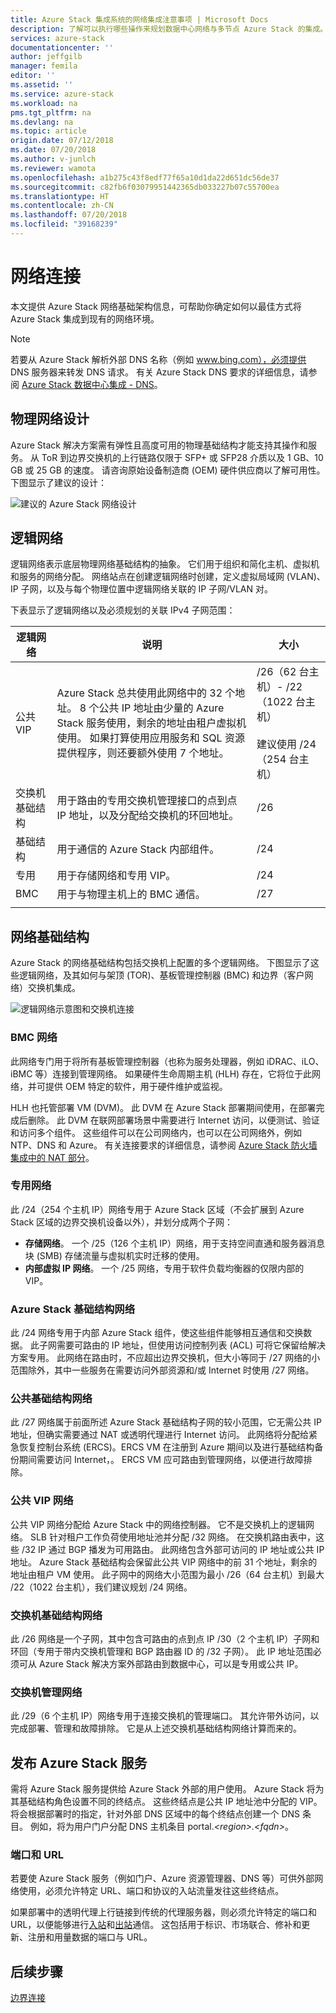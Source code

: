 ```yaml
---
title: Azure Stack 集成系统的网络集成注意事项 | Microsoft Docs
description: 了解可以执行哪些操作来规划数据中心网络与多节点 Azure Stack 的集成。
services: azure-stack
documentationcenter: ''
author: jeffgilb
manager: femila
editor: ''
ms.assetid: ''
ms.service: azure-stack
ms.workload: na
pms.tgt_pltfrm: na
ms.devlang: na
ms.topic: article
origin.date: 07/12/2018
ms.date: 07/20/2018
ms.author: v-junlch
ms.reviewer: wamota
ms.openlocfilehash: a1b275c43f8edf77f65a10d1da22d651dc56de37
ms.sourcegitcommit: c82fb6f03079951442365db033227b07c55700ea
ms.translationtype: HT
ms.contentlocale: zh-CN
ms.lasthandoff: 07/20/2018
ms.locfileid: "39168239"
---
```

# <a name="network-connectivity"></a>网络连接
本文提供 Azure Stack 网络基础架构信息，可帮助你确定如何以最佳方式将 Azure Stack 集成到现有的网络环境。 

> [!NOTE]
> 若要从 Azure Stack 解析外部 DNS 名称（例如 www.bing.com），必须提供 DNS 服务器来转发 DNS 请求。 有关 Azure Stack DNS 要求的详细信息，请参阅 [Azure Stack 数据中心集成 - DNS](azure-stack-integrate-dns.md)。

## <a name="physical-network-design"></a>物理网络设计
Azure Stack 解决方案需有弹性且高度可用的物理基础结构才能支持其操作和服务。 从 ToR 到边界交换机的上行链路仅限于 SFP+ 或 SFP28 介质以及 1 GB、10 GB 或 25 GB 的速度。 请咨询原始设备制造商 (OEM) 硬件供应商以了解可用性。 下图显示了建议的设计：

![建议的 Azure Stack 网络设计](./media/azure-stack-network/recommended-design.png)


## <a name="logical-networks"></a>逻辑网络
逻辑网络表示底层物理网络基础结构的抽象。 它们用于组织和简化主机、虚拟机和服务的网络分配。 网络站点在创建逻辑网络时创建，定义虚拟局域网 (VLAN)、IP 子网，以及与每个物理位置中逻辑网络关联的 IP 子网/VLAN 对。

下表显示了逻辑网络以及必须规划的关联 IPv4 子网范围：

| 逻辑网络 | 说明 | 大小 | 
| -------- | ------------- | ------------ | 
| 公共 VIP | Azure Stack 总共使用此网络中的 32 个地址。 8 个公共 IP 地址由少量的 Azure Stack 服务使用，剩余的地址由租户虚拟机使用。 如果打算使用应用服务和 SQL 资源提供程序，则还要额外使用 7 个地址。 | /26（62 台主机）- /22（1022 台主机）<br><br>建议使用 /24（254 台主机） | 
| 交换机基础结构 | 用于路由的专用交换机管理接口的点到点 IP 地址，以及分配给交换机的环回地址。 | /26 | 
| 基础结构 | 用于通信的 Azure Stack 内部组件。 | /24 |
| 专用 | 用于存储网络和专用 VIP。 | /24 | 
| BMC | 用于与物理主机上的 BMC 通信。 | /27 | 
| | | |

## <a name="network-infrastructure"></a>网络基础结构
Azure Stack 的网络基础结构包括交换机上配置的多个逻辑网络。 下图显示了这些逻辑网络，及其如何与架顶 (TOR)、基板管理控制器 (BMC) 和边界（客户网络）交换机集成。

![逻辑网络示意图和交换机连接](./media/azure-stack-network/NetworkDiagram.png)

### <a name="bmc-network"></a>BMC 网络
此网络专门用于将所有基板管理控制器（也称为服务处理器，例如 iDRAC、iLO、iBMC 等）连接到管理网络。 如果硬件生命周期主机 (HLH) 存在，它将位于此网络，并可提供 OEM 特定的软件，用于硬件维护或监视。 

HLH 也托管部署 VM (DVM)。 此 DVM 在 Azure Stack 部署期间使用，在部署完成后删除。 此 DVM 在联网部署场景中需要进行 Internet 访问，以便测试、验证和访问多个组件。 这些组件可以在公司网络内，也可以在公司网络外，例如 NTP、DNS 和 Azure。 有关连接要求的详细信息，请参阅 [Azure Stack 防火墙集成中的 NAT 部分](azure-stack-firewall.md#network-address-translation)。 

### <a name="private-network"></a>专用网络
此 /24（254 个主机 IP）网络专用于 Azure Stack 区域（不会扩展到 Azure Stack 区域的边界交换机设备以外），并划分成两个子网：

- **存储网络**。 一个 /25（126 个主机 IP）网络，用于支持空间直通和服务器消息块 (SMB) 存储流量与虚拟机实时迁移的使用。 
- **内部虚拟 IP 网络**。 一个 /25 网络，专用于软件负载均衡器的仅限内部的 VIP。

### <a name="azure-stack-infrastructure-network"></a>Azure Stack 基础结构网络
此 /24 网络专用于内部 Azure Stack 组件，使这些组件能够相互通信和交换数据。 此子网需要可路由的 IP 地址，但使用访问控制列表 (ACL) 可将它保留给解决方案专用。 此网络在路由时，不应超出边界交换机，但大小等同于 /27 网络的小范围除外，其中一些服务在需要访问外部资源和/或 Internet 时使用 /27 网络。 

### <a name="public-infrastructure-network"></a>公共基础结构网络
此 /27 网络属于前面所述 Azure Stack 基础结构子网的较小范围，它无需公共 IP 地址，但确实需要通过 NAT 或透明代理进行 Internet 访问。 此网络将分配给紧急恢复控制台系统 (ERCS)。ERCS VM 在注册到 Azure 期间以及进行基础结构备份期间需要访问 Internet，。 ERCS VM 应可路由到管理网络，以便进行故障排除。

### <a name="public-vip-network"></a>公共 VIP 网络
公共 VIP 网络分配给 Azure Stack 中的网络控制器。 它不是交换机上的逻辑网络。 SLB 针对租户工作负荷使用地址池并分配 /32 网络。 在交换机路由表中，这些 /32 IP 通过 BGP 播发为可用路由。 此网络包含外部可访问的 IP 地址或公共 IP 地址。 Azure Stack 基础结构会保留此公共 VIP 网络中的前 31 个地址，剩余的地址由租户 VM 使用。 此子网中的网络大小范围为最小 /26（64 台主机）到最大 /22（1022 台主机），我们建议规划 /24 网络。

### <a name="switch-infrastructure-network"></a>交换机基础结构网络
此 /26 网络是一个子网，其中包含可路由的点到点 IP /30（2 个主机 IP）子网和环回（专用于带内交换机管理和 BGP 路由器 ID 的 /32 子网）。 此 IP 地址范围必须可从 Azure Stack 解决方案外部路由到数据中心，可以是专用或公共 IP。

### <a name="switch-management-network"></a>交换机管理网络
此 /29（6 个主机 IP）网络专用于连接交换机的管理端口。 其允许带外访问，以完成部署、管理和故障排除。 它是从上述交换机基础结构网络计算而来的。

## <a name="publish-azure-stack-services"></a>发布 Azure Stack 服务
需将 Azure Stack 服务提供给 Azure Stack 外部的用户使用。 Azure Stack 将为其基础结构角色设置不同的终结点。 这些终结点是公共 IP 地址池中分配的 VIP。 将会根据部署时的指定，针对外部 DNS 区域中的每个终结点创建一个 DNS 条目。 例如，将为用户门户分配 DNS 主机条目 portal.*&lt;region>.&lt;fqdn>*。

### <a name="ports-and-urls"></a>端口和 URL
若要使 Azure Stack 服务（例如门户、Azure 资源管理器、DNS 等）可供外部网络使用，必须允许特定 URL、端口和协议的入站流量发往这些终结点。
 
如果部署中的透明代理上行链接到传统的代理服务器，则必须允许特定的端口和 URL，以便能够进行[入站](/azure-stack/azure-stack-integrate-endpoints#ports-and-protocols-inbound)和[出站](/azure-stack/azure-stack-integrate-endpoints#ports-and-urls-outbound)通信。 这包括用于标识、市场联合、修补和更新、注册和用量数据的端口与 URL。

## <a name="next-steps"></a>后续步骤
[边界连接](azure-stack-border-connectivity.md)

<!-- Update_Description: wording update -->